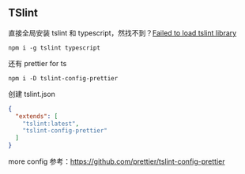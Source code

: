 ## TSlint

直接全局安装 tslint 和 typescript，然找不到？[Failed to load tslint library ](https://github.com/microsoft/vscode-tslint/issues/28)

```
npm i -g tslint typescript
```

还有 prettier for ts

```
npm i -D tslint-config-prettier
```

创建 tslint.json

```json
{
  "extends": [
    "tslint:latest",
    "tslint-config-prettier"
  ]
}
```

more config 参考：https://github.com/prettier/tslint-config-prettier
